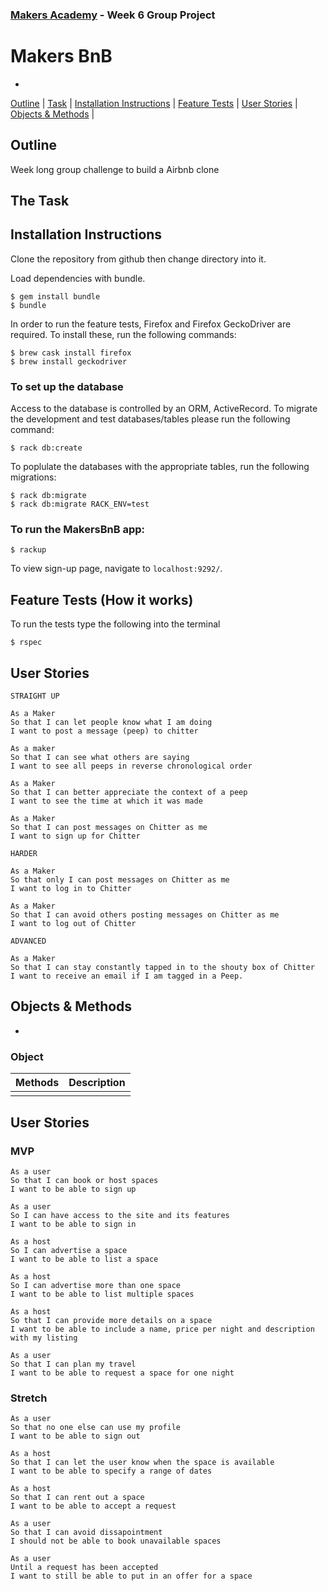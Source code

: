 
### [Makers Academy](http://www.makersacademy.com) - Week 6 Group Project

# Makers BnB
-

[Outline](#Outline) | [Task](#Task) | [Installation Instructions](#Installation) | [Feature Tests](#Feature_Tests) | [User Stories](#Story) | [Objects & Methods](#Methods) |


## <a name="Outline">Outline</a>
 
Week long group challenge to build a Airbnb clone

## <a name="Task">The Task</a>


## <a name="Installation">Installation Instructions</a>

Clone the repository from github then change directory into it.

Load dependencies with bundle.
```
$ gem install bundle
$ bundle
```

In order to run the feature tests, Firefox and Firefox GeckoDriver are required. To install these, run the following commands:

```
$ brew cask install firefox
$ brew install geckodriver
```


### To set up the database

Access to the database is controlled by an ORM, ActiveRecord. To migrate the development and test databases/tables please run the following command:

```
$ rack db:create
```

To poplulate the databases with the appropriate tables, run the following migrations:

```
$ rack db:migrate
$ rack db:migrate RACK_ENV=test
```


### To run the MakersBnB app:

```
$ rackup
```


To view sign-up page, navigate to `localhost:9292/`.


## <a name="Feature_Tests">Feature Tests (How it works)</a>

To run the tests type the following into the terminal

````
$ rspec
````


## <a name="Story">User Stories</a>

```
STRAIGHT UP

As a Maker
So that I can let people know what I am doing  
I want to post a message (peep) to chitter

As a maker
So that I can see what others are saying  
I want to see all peeps in reverse chronological order

As a Maker
So that I can better appreciate the context of a peep
I want to see the time at which it was made

As a Maker
So that I can post messages on Chitter as me
I want to sign up for Chitter

HARDER

As a Maker
So that only I can post messages on Chitter as me
I want to log in to Chitter

As a Maker
So that I can avoid others posting messages on Chitter as me
I want to log out of Chitter

ADVANCED

As a Maker
So that I can stay constantly tapped in to the shouty box of Chitter
I want to receive an email if I am tagged in a Peep.
```


## <a name="Methods">Objects & Methods</a>
-


### Object


| Methods        | Description                                            |
|----------------|--------------------------------------------------------|
| | |
  




## User Stories

### MVP

```
As a user
So that I can book or host spaces
I want to be able to sign up 

As a user
So I can have access to the site and its features
I want to be able to sign in

As a host
So I can advertise a space
I want to be able to list a space

As a host
So I can advertise more than one space
I want to be able to list multiple spaces

As a host
So that I can provide more details on a space
I want to be able to include a name, price per night and description with my listing

As a user
So that I can plan my travel
I want to be able to request a space for one night
```

### Stretch

```
As a user
So that no one else can use my profile
I want to be able to sign out

As a host
So that I can let the user know when the space is available
I want to be able to specify a range of dates

As a host
So that I can rent out a space
I want to be able to accept a request

As a user
So that I can avoid dissapointment
I should not be able to book unavailable spaces

As a user
Until a request has been accepted
I want to still be able to put in an offer for a space
```
